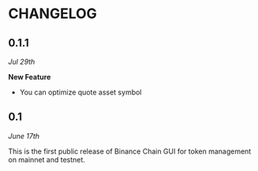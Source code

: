 # CHANGELOG

## 0.1.1

*Jul 29th*

**New Feature**
* You can optimize quote asset symbol

## 0.1

*June  17th*

This is the first public release of Binance Chain GUI for token management on mainnet and testnet.
